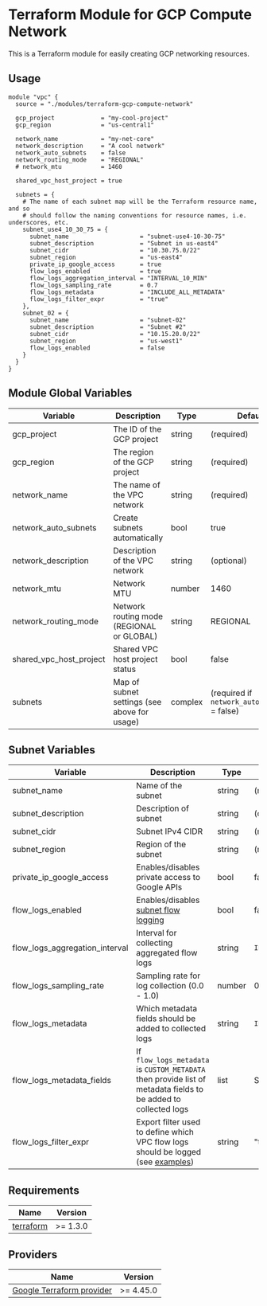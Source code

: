 # Terraform Module for GCP Compute Network

This is a Terraform module for easily creating GCP networking resources.

## Usage
```hcl
module "vpc" {
  source = "./modules/terraform-gcp-compute-network"

  gcp_project             = "my-cool-project"
  gcp_region              = "us-central1"

  network_name            = "my-net-core"
  network_description     = "A cool network"
  network_auto_subnets    = false
  network_routing_mode    = "REGIONAL"
  # network_mtu           = 1460

  shared_vpc_host_project = true

  subnets = {
    # The name of each subnet map will be the Terraform resource name, and so
    # should follow the naming conventions for resource names, i.e. underscores, etc.
    subnet_use4_10_30_75 = {
      subnet_name                    = "subnet-use4-10-30-75"
      subnet_description             = "Subnet in us-east4"
      subnet_cidr                    = "10.30.75.0/22"
      subnet_region                  = "us-east4"
      private_ip_google_access       = true
      flow_logs_enabled              = true
      flow_logs_aggregation_interval = "INTERVAL_10_MIN"
      flow_logs_sampling_rate        = 0.7
      flow_logs_metadata             = "INCLUDE_ALL_METADATA"
      flow_logs_filter_expr          = "true"
    },
    subnet_02 = {
      subnet_name                    = "subnet-02"
      subnet_description             = "Subnet #2"
      subnet_cidr                    = "10.15.20.0/22"
      subnet_region                  = "us-west1"
      flow_logs_enabled              = false
    }
  }
}
```

## Module Global Variables
| Variable                | Description                                  | Type             | Default      |
|-------------------------|----------------------------------------------|------------------|--------------|
| gcp_project             | The ID of the GCP project                    | string           | (required)   |
| gcp_region              | The region of the GCP project                | string           | (required)   |
| network_name            | The name of the VPC network                  | string           | (required)   |
| network_auto_subnets    | Create subnets automatically                 | bool             | true         |
| network_description     | Description of the VPC network               | string           | (optional)   |
| network_mtu             | Network MTU                                  | number           | 1460         |
| network_routing_mode    | Network routing mode (REGIONAL or GLOBAL)    | string           | REGIONAL     |
| shared_vpc_host_project | Shared VPC host project status               | bool             | false        |
| subnets                 | Map of subnet settings (see above for usage) | complex          | (required if `network_auto_subnets` = false) |

## Subnet Variables
| Variable                       | Description                                    | Type             | Default      |
|--------------------------------|------------------------------------------------|------------------|--------------|
| subnet_name                    | Name of the subnet                             | string           | (required)   |
| subnet_description             | Description of subnet                          | string           | (optional)   |
| subnet_cidr                    | Subnet IPv4 CIDR                               | string           | (required)   |
| subnet_region                  | Region of the subnet                           | string           | (required)   |
| private_ip_google_access       | Enables/disables private access to Google APIs | bool             | false        |
| flow_logs_enabled              | Enables/disables [subnet flow logging](https://registry.terraform.io/providers/hashicorp/google/latest/docs/resources/compute_subnetwork#nested_log_config) | bool | false |
| flow_logs_aggregation_interval | Interval for collecting aggregated flow logs            | string           | `INTERVAL_5_SEC` |
| flow_logs_sampling_rate        | Sampling rate for log collection (0.0 - 1.0)            | number           | 0.5          |
| flow_logs_metadata             | Which metadata fields should be added to collected logs | string           | `INCLUDE_ALL_METADATA` |
| flow_logs_metadata_fields      | If `flow_logs_metadata` is `CUSTOM_METADATA` then provide list of metadata fields to be added to collected logs | list | See [VPC docs](https://cloud.google.com/vpc/docs/flow-logs#metadata) |
| flow_logs_filter_expr          | Export filter used to define which VPC flow logs should be logged (see [examples](https://cloud.google.com/vpc/docs/flow-logs#filtering)) | string | "true" |

## Requirements

| Name | Version |
|------|---------|
| [terraform](https://www.terraform.io/) | >= 1.3.0 |

## Providers

| Name | Version |
|------|---------|
| [Google Terraform provider](https://registry.terraform.io/providers/hashicorp/google/) | >= 4.45.0 |

